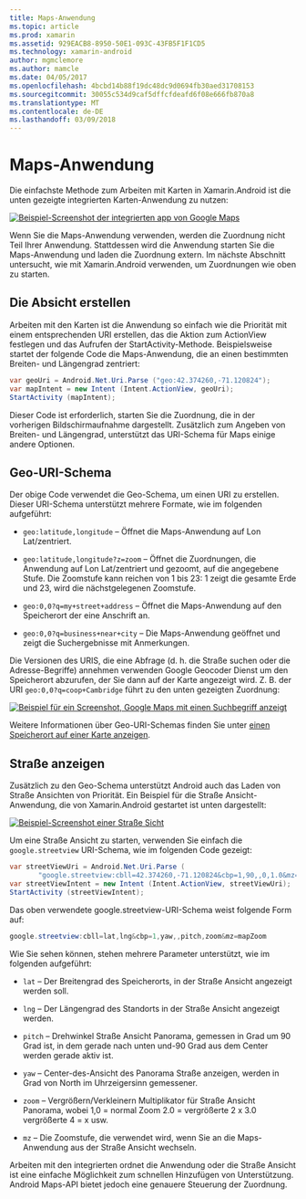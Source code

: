 ```yaml
---
title: Maps-Anwendung
ms.topic: article
ms.prod: xamarin
ms.assetid: 929EACB8-8950-50E1-093C-43FB5F1F1CD5
ms.technology: xamarin-android
author: mgmclemore
ms.author: mamcle
ms.date: 04/05/2017
ms.openlocfilehash: 4bcbd14b88f19dc48dc9d0694fb30aed31708153
ms.sourcegitcommit: 30055c534d9caf5dffcfdeafd6f08e666fb870a8
ms.translationtype: MT
ms.contentlocale: de-DE
ms.lasthandoff: 03/09/2018
---
```

# <a name="maps-application"></a>Maps-Anwendung

Die einfachste Methode zum Arbeiten mit Karten in Xamarin.Android ist die unten gezeigte integrierten Karten-Anwendung zu nutzen:

[![Beispiel-Screenshot der integrierten app von Google Maps](maps-application-images/01-mapsapplication.png)](maps-application-images/01-mapsapplication.png#lightbox)

Wenn Sie die Maps-Anwendung verwenden, werden die Zuordnung nicht Teil Ihrer Anwendung. Stattdessen wird die Anwendung starten Sie die Maps-Anwendung und laden die Zuordnung extern. Im nächste Abschnitt untersucht, wie mit Xamarin.Android verwenden, um Zuordnungen wie oben zu starten.


## <a name="creating-the-intent"></a>Die Absicht erstellen

Arbeiten mit den Karten ist die Anwendung so einfach wie die Priorität mit einem entsprechenden URI erstellen, das die Aktion zum ActionView festlegen und das Aufrufen der StartActivity-Methode. Beispielsweise startet der folgende Code die Maps-Anwendung, die an einen bestimmten Breiten- und Längengrad zentriert:

```csharp
var geoUri = Android.Net.Uri.Parse ("geo:42.374260,-71.120824");
var mapIntent = new Intent (Intent.ActionView, geoUri);
StartActivity (mapIntent);
```

Dieser Code ist erforderlich, starten Sie die Zuordnung, die in der vorherigen Bildschirmaufnahme dargestellt. Zusätzlich zum Angeben von Breiten- und Längengrad, unterstützt das URI-Schema für Maps einige andere Optionen.


## <a name="geo-uri-scheme"></a>Geo-URI-Schema

Der obige Code verwendet die Geo-Schema, um einen URI zu erstellen. Dieser URI-Schema unterstützt mehrere Formate, wie im folgenden aufgeführt:

-   `geo:latitude,longitude` &ndash; Öffnet die Maps-Anwendung auf Lon Lat/zentriert. 

-   `geo:latitude,longitude?z=zoom` &ndash; Öffnet die Zuordnungen, die Anwendung auf Lon Lat/zentriert und gezoomt, auf die angegebene Stufe. Die Zoomstufe kann reichen von 1 bis 23: 1 zeigt die gesamte Erde und 23, wird die nächstgelegenen Zoomstufe.

-   `geo:0,0?q=my+street+address` &ndash; Öffnet die Maps-Anwendung auf den Speicherort der eine Anschrift an. 

-   `geo:0,0?q=business+near+city` &ndash; Die Maps-Anwendung geöffnet und zeigt die Suchergebnisse mit Anmerkungen. 


Die Versionen des URIS, die eine Abfrage (d. h. die Straße suchen oder die Adresse-Begriffe) annehmen verwenden Google Geocoder Dienst um den Speicherort abzurufen, der Sie dann auf der Karte angezeigt wird. Z. B. der URI `geo:0,0?q=coop+Cambridge` führt zu den unten gezeigten Zuordnung:

[![Beispiel für ein Screenshot, Google Maps mit einen Suchbegriff anzeigt](maps-application-images/02-mapsearch.png)](maps-application-images/02-mapsearch.png#lightbox)



Weitere Informationen über Geo-URI-Schemas finden Sie unter [einen Speicherort auf einer Karte anzeigen](http://developer.android.com/guide/components/intents-common.html#Maps).


## <a name="street-view"></a>Straße anzeigen

Zusätzlich zu den Geo-Schema unterstützt Android auch das Laden von Straße Ansichten von Priorität. Ein Beispiel für die Straße Ansicht-Anwendung, die von Xamarin.Android gestartet ist unten dargestellt:

[![Beispiel-Screenshot einer Straße Sicht](maps-application-images/03-streetview.png)](maps-application-images/03-streetview.png#lightbox)

Um eine Straße Ansicht zu starten, verwenden Sie einfach die `google.streetview` URI-Schema, wie im folgenden Code gezeigt:

```csharp
var streetViewUri = Android.Net.Uri.Parse (
       "google.streetview:cbll=42.374260,-71.120824&cbp=1,90,,0,1.0&mz=20");  
var streetViewIntent = new Intent (Intent.ActionView, streetViewUri);  
StartActivity (streetViewIntent);
```

Das oben verwendete google.streetview-URI-Schema weist folgende Form auf:

```csharp
google.streetview:cbll=lat,lng&cbp=1,yaw,,pitch,zoom&mz=mapZoom
```

Wie Sie sehen können, stehen mehrere Parameter unterstützt, wie im folgenden aufgeführt:

-   `lat` &ndash; Der Breitengrad des Speicherorts, in der Straße Ansicht angezeigt werden soll.

-   `lng` &ndash; Der Längengrad des Standorts in der Straße Ansicht angezeigt werden.

-   `pitch` &ndash; Drehwinkel Straße Ansicht Panorama, gemessen in Grad um 90 Grad ist, in dem gerade nach unten und-90 Grad aus dem Center werden gerade aktiv ist.

-   `yaw` &ndash; Center-des-Ansicht des Panorama Straße anzeigen, werden in Grad von North im Uhrzeigersinn gemessener.

-   `zoom` &ndash; Vergrößern/Verkleinern Multiplikator für Straße Ansicht Panorama, wobei 1,0 = normal Zoom 2.0 = vergrößerte 2 x 3.0 vergrößerte 4 = x usw.

-   `mz` &ndash; Die Zoomstufe, die verwendet wird, wenn Sie an die Maps-Anwendung aus der Straße Ansicht wechseln.


Arbeiten mit den integrierten ordnet die Anwendung oder die Straße Ansicht ist eine einfache Möglichkeit zum schnellen Hinzufügen von Unterstützung. Android Maps-API bietet jedoch eine genauere Steuerung der Zuordnung.
